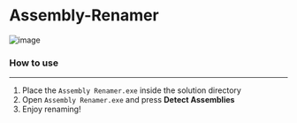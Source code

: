 # Assembly-Renamer

![image](https://github.com/CyberMist2/Assembly-Renamer/assets/7664922/d8ee6ecd-ced9-4db1-b19a-4bd6fef0a74b)

### How to use
___
1. Place the `Assembly Renamer.exe` inside the solution directory
2. Open `Assembly Renamer.exe` and press **Detect Assemblies**
3. Enjoy renaming!
